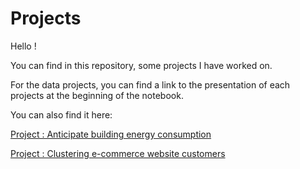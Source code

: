 # Projects

Hello !

You can find in this repository, some projects I have worked on.

For the data projects, you can find a link to the presentation of each projects at the beginning of the notebook.

You can also find it here:

[Project : Anticipate building energy consumption](https://docs.google.com/presentation/d/1OFDVz5BU7CKdbmVaWFwMxT5u_4BurZoN_LgyrZNbMAc/edit?usp=sharing)

[Project : Clustering e-commerce website customers](https://docs.google.com/presentation/d/1IJ3htMfe7Ks34KiZl_3iZ52nXF59oHtB_A38BntY6PM/edit?usp=sharing)
